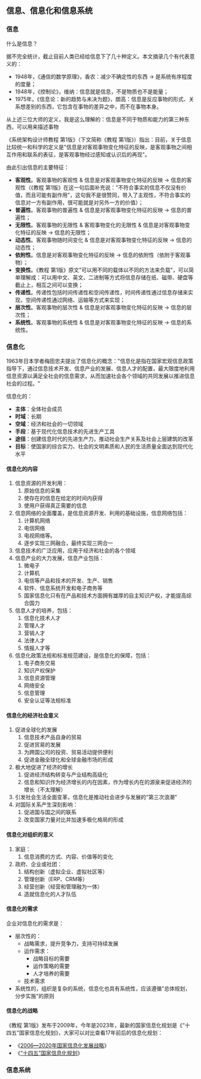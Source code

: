 ## 信息、信息化和信息系统
### 信息
什么是信息？

据不完全统计，截止目前人类已经给信息下了几十种定义。本文摘录几个有代表意义的：
- 1948年，《通信的数学原理》，香农：减少不确定性的东西 -> 是系统有序程度的度量；
- 1948年，《控制论》，维纳：信息就是信息，不是物质也不是能量；
- 1975年，《信息论：新的趋势与未决为题》，朗高：信息是反应事物的形式、关系想差别的东西，它包含在事物的差异之中，而不在事物本身。

从上述三位大师的定义，我是这么理解的：信息是不同于物质和能力的第三种东西，可以用来描述事物

《系统架构设计师教程 第1版》（下文简称《教程 第1版》）指出：目前，关于信息比较统一和科学的定义是"信息是对客观事物变化特征的反映，是客观事物之间相互作用和联系的表征，是客观事物经过感知或认识后的再现"。

由此引出信息的主要特征：
- **客观性**。客观事物的客观性 & 信息是对客观事物变化特征的反映 -> 信息的客观性（《教程 第1版》在这一句后面补充说："不符合事实的信息不仅没有价值，而且可能有副作用"，这句我不是很赞同，带入了主观性，不符合事实的信息对一方有副作用，很可能就是对另外一方的价值）；
- **普遍性**。客观事物的普遍性 & 信息是对客观事物变化特征的反映 -> 信息的普遍性；
- **无限性**。客观事物的无限性 & 客观事物变化的无限性 & 信息是对客观事物变化特征的反映 -> 信息的无限性；
- **动态性**。客观事物随时间变化 & 信息是对客观事物变化特征的反映 -> 信息的动态性；
- **依附性**。信息是对客观事物变化特征的反映 -> 信息的依附性（依附于客观事物）；
- **变换性**。《教程 第1版》原文"可以用不同的载体以不同的方法来负载"，可以简单理解成：可以用中文、英文、二进制等方式将信息存储在纸、磁带、硬盘等截止上，相互之间可以变换；
- **传递性**。传递性包括时间传递性和空间传递性，时间传递性通过信息存储来实现，空间传递性通过网络、运输等方式来实现；
- **层次性**。客观事物的层次性 & 信息是对客观事物变化特征的反映 -> 信息的层次性；
- **系统性**。客观事物的系统性 & 信息是对客观事物变化特征的反映 -> 信息的系统性。

### 信息化
1963年日本学者梅田忠夫提出了信息化的概念："信息化是指在国家宏观信息政策指导下，通过信息技术开发、信息产业的发展、信息人才的配置，最大限度地利用信息资源以满足全社会的信息需求，从而加速社会各个领域的共同发展以推进信息社会的过程。"

信息化的：
- **主体**：全体社会成员
- **时域**：长期
- **空域**：经济和社会的一切领域
- **手段**：基于现代化信息技术的先进生产工具
- **途径**：创建信息时代的先进生产力，推动社会生产关系及社会上层建筑的改革
- **目标**：使国家的综合实力、社会的文明素质和人民的生活质量全面达到现代化水平

#### 信息化的内容
1. 信息资源的开发利用：
   1. 原始信息的采集
   2. 使存在的信息在给定的时间内获得
   3. 使用户获得真正需要的信息
2. 信息网络的全面覆盖，是信息资源开发、利用的基础设施，信息网络包括：
   1. 计算机网络
   2. 电信网络
   3. 电视网络等。
   4. 逐步实现三网融合，最终实现三网合一
3. 信息技术的广泛应用，应用于经济和社会的各个领域
4. 信息产业的大力发展，信息产业包括：
   1. 微电子
   2. 计算机
   3. 电信等产品和技术的开发、生产、销售
   4. 软件、信息系统开发和电子商务等
   5. 国家信息化只有在产品和技术方面拥有雄厚的自主知识产权，才能提高综合国力
5. 信息人才的培养，包括：
   1. 信息化技术人才
   2. 管理人才
   3. 营销人才
   4. 法律人才
   5. 情报人才等
6. 信息化政策法规和标准规范建设，是信息化的保障，包括：
   1. 电子商务交易
   2. 知识产权保护
   3. 信息资源管理
   4. 网络安全
   5. 信息管理
   6. 安全认证等法规标准

#### 信息化的经济社会意义
1. 促进全球化的发展
   1. 信息技术产品自身的贸易
   2. 促进贸易的发展
   3. 为跨国公司的投资、贸易活动提供便利
   4. 促进金融全球化和全球金融市场的形成
2. 极大地促进了经济的增长
   1. 促进经济结构转变与产业结构高级化
   2. 信息和知识作为经济增长的内在因素，作为增长内在的源泉来促进经济的增长（不太理解）
3. 引发社会生活全面变革，信息化是推动社会进步与发展的"第三次浪潮"
4. 对国际关系产生深刻影响：
   1. 促进国与国之间的联系
   2. 改变国家力量对比并加速多极化格局的形成

#### 信息化对组织的意义
1. 家庭：
   1. 信息消费的方式、内容、价值等的变化
2. 政府、企业或社团：
   1. 结构创新（虚拟企业、虚拟社区等）
   2. 管理创新（ERP、CRM等）
   3. 经营创新（经营和管理融为一体）
   4. 造就信息化的人才队伍

#### 信息化的需求
企业对信息化的需求是：
- 层次性的：
  - 战略需求，提升竞争力，支持可持续发展
  - 运作需求：
    - 战略目标的需要
    - 运作策略的需要
    - 人才培养的需要
  - 技术需求
- 系统性的，组织是复杂的系统，信息化也具有系统性，应该遵循"总体规划，分步实施"的原则

#### 信息化的战略
《教程 第1版》发布于2009年，今年是2023年，最新的国家信息化规划是《“十四五”国家信息化规划》，大家可以对比查看17年前后的信息化规划：
- 《[2006━2020年国家信息化发展战略](http://www.gov.cn/xinwen/2016-07/27/content_5095336.htm)》
- 《[“十四五”国家信息化规划](http://www.cac.gov.cn/2021-12/27/c_1642205314518676.htm)》

### 信息系统